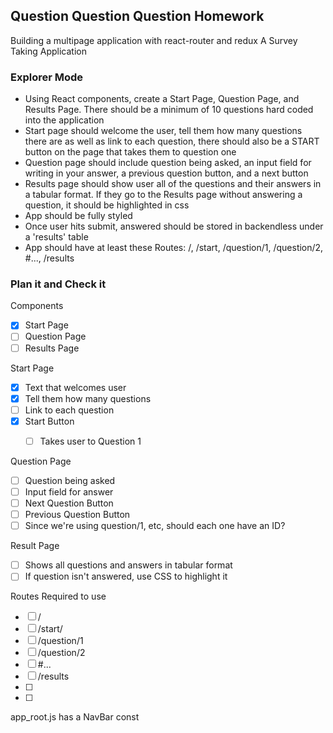 ## Question Question Question Homework
Building a multipage application with react-router and redux
A Survey Taking Application

### Explorer Mode
- Using React components, create a Start Page, Question Page, and Results Page. There should be a minimum of 10 questions hard coded into the application
- Start page should welcome the user, tell them how many questions there are as well as link to each question, there should also be a START button on the page that takes them to question one
- Question page should include question being asked, an input field for writing in your answer, a previous question button, and a next button
- Results page should show user all of the questions and their answers in a tabular format. If they go to the Results page without answering a question, it should be highlighted in css
- App should be fully styled
- Once user hits submit, answered should be stored in backendless under a 'results' table
- App should have at least these Routes:
/, /start, /question/1, /question/2, #..., /results

### Plan it and Check it

Components
- [X] Start Page
- [ ] Question Page
- [ ] Results Page

Start Page
- [X] Text that welcomes user
- [X] Tell them how many questions
- [ ] Link to each question
- [X] Start Button
  - [ ] Takes user to Question 1


Question Page
- [ ] Question being asked
- [ ] Input field for answer
- [ ] Next Question Button
- [ ] Previous Question Button
- [ ] Since we're using question/1, etc, should each one have an ID?

Result Page
- [ ] Shows all questions and answers in tabular format
- [ ] If question isn't answered, use CSS to highlight it

Routes Required to use
- [ ] /
- [ ] /start/
- [ ] /question/1
- [ ] /question/2
- [ ] #...
- [ ] /results
- [ ]
- [ ]

app_root.js has a NavBar const
